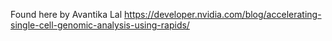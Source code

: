 Found here by Avantika Lal
https://developer.nvidia.com/blog/accelerating-single-cell-genomic-analysis-using-rapids/
